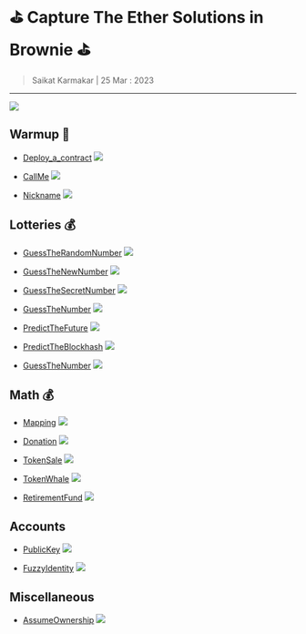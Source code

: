 # ⛳️ Capture The Ether Solutions in Brownie ⛳️

> Saikat Karmakar | 25 Mar : 2023

---

![](media/capturtetE.png)

## Warmup 🏃

- [Deploy_a_contract](warmup/Deploy_a_contract_DONE)
  ![](media/Deploy_a_contract_DONE.gif)

- [CallMe](warmup/CallMe_DONE)
  ![](media/callme.gif)

- [Nickname](warmup/Nickname_DONE)
  ![](media/nickname.gif)

## Lotteries 💰

- [GuessTheRandomNumber](lotteries/GuessTheRandomNumber_DONE)
  ![](media/GuessTheRandomNumber_DONE.gif)

- [GuessTheNewNumber](lotteries/GuessTheNewNumber_DONE)
  ![](media/GuessTheNewNumber_DONE.gif)

- [GuessTheSecretNumber](lotteries/GuessTheSecretNumber_DONE)
  ![](media/GuessTheSecretNumber_DONE.gif)

- [GuessTheNumber](lotteries/GuessTheNumber_DONE)
  ![](media/GuessTheNumber_DONE.gif)

- [PredictTheFuture](lotteries/PredictTheFuture_DONE)
![](media/PredictTheFuture_DONE.gif)

- [PredictTheBlockhash](lotteries/PredictTheBlockhash_DONE)
![](media/PredictTheBlockhash_DONE.gif)

- [GuessTheNumber](lotteries/GuessTheNumber_DONE)
![](media/GuessTheNumber_DONE.gif)


## Math 💰
- [Mapping](math/Mapping_DONE)
  ![](media/Mapping_DONE.gif)


- [Donation](math/Donation_DONE)
![](media/Donation_DONE.gif)


- [TokenSale](math/TokenSale_DONE)
![](media/TokenSale_DONE.gif)


- [TokenWhale](math/TokenWhale_DONE)
![](media/TokenWhale_DONE.gif)


- [RetirementFund](math/RetirementFund_DONE)
![](media/RetirementFund_DONE.gif)



## Accounts

- [PublicKey](accounts/PublicKey_DONE)
![](media/PublicKey_DONE.gif)


- [FuzzyIdentity](accounts/FuzzyIdentity_DONE)
![](media/FuzzyIdentity_DONE.gif)


## Miscellaneous
- [AssumeOwnership](miscellaneous/AssumeOwnership_DONE)
![](media/AssumeOwnership_DONE.gif)


